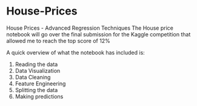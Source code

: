 # House-Prices
House Prices - Advanced Regression Techniques
The House price notebook will go over the final submission for the Kaggle competition that allowed me to reach the top score of 12%

A quick overview of what the notebook has included is:

1. Reading the data
2. Data Visualization 
3. Data Cleaning
4. Feature Engineering
5. Splitting the data
6. Making predictions
